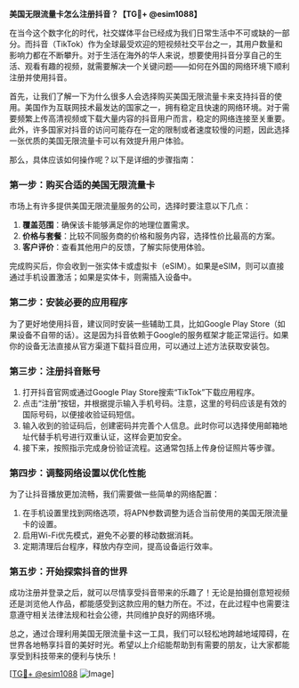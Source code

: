 **美国无限流量卡怎么注册抖音？【TG💪+ @esim1088】**

在当今这个数字化的时代，社交媒体平台已经成为我们日常生活中不可或缺的一部分。而抖音（TikTok）作为全球最受欢迎的短视频社交平台之一，其用户数量和影响力都在不断攀升。对于生活在海外的华人来说，想要使用抖音分享自己的生活、观看有趣的视频，就需要解决一个关键问题——如何在外国的网络环境下顺利注册并使用抖音。

首先，让我们了解一下为什么很多人会选择购买美国无限流量卡来支持抖音的使用。美国作为互联网技术最发达的国家之一，拥有稳定且快速的网络环境。对于需要频繁上传高清视频或下载大量内容的抖音用户而言，稳定的网络连接至关重要。此外，许多国家对抖音的访问可能存在一定的限制或者速度较慢的问题，因此选择一张优质的美国无限流量卡可以有效提升用户体验。

那么，具体应该如何操作呢？以下是详细的步骤指南：

### 第一步：购买合适的美国无限流量卡

市场上有许多提供美国无限流量服务的公司，选择时要注意以下几点：
1. **覆盖范围**：确保该卡能够满足你的地理位置需求。
2. **价格与套餐**：比较不同服务商的价格和服务内容，选择性价比最高的方案。
3. **客户评价**：查看其他用户的反馈，了解实际使用体验。

完成购买后，你会收到一张实体卡或虚拟卡（eSIM）。如果是eSIM，则可以直接通过手机设置激活；如果是实体卡，则需插入设备中。

### 第二步：安装必要的应用程序

为了更好地使用抖音，建议同时安装一些辅助工具，比如Google Play Store（如果设备不自带的话）。这是因为抖音依赖于Google的服务框架才能正常运行。如果你的设备无法直接从官方渠道下载抖音应用，可以通过上述方法获取安装包。

### 第三步：注册抖音账号

1. 打开抖音官网或通过Google Play Store搜索“TikTok”下载应用程序。
2. 点击“注册”按钮，并根据提示输入手机号码。注意，这里的号码应该是有效的国际号码，以便接收验证码短信。
3. 输入收到的验证码后，创建密码并完善个人信息。此时你可以选择使用邮箱地址代替手机号进行双重认证，这样会更加安全。
4. 接下来，按照指示完成身份验证流程。这通常包括上传身份证照片等步骤。

### 第四步：调整网络设置以优化性能

为了让抖音播放更加流畅，我们需要做一些简单的网络配置：
1. 在手机设置里找到网络选项，将APN参数调整为适合当前使用的美国无限流量卡的设置。
2. 启用Wi-Fi优先模式，避免不必要的移动数据消耗。
3. 定期清理后台程序，释放内存空间，提高设备运行效率。

### 第五步：开始探索抖音的世界

成功注册并登录之后，就可以尽情享受抖音带来的乐趣了！无论是拍摄创意短视频还是浏览他人作品，都能感受到这款应用的魅力所在。不过，在此过程中也需要注意遵守相关法律法规和社会公德，共同维护良好的网络环境。

总之，通过合理利用美国无限流量卡这一工具，我们可以轻松地跨越地域障碍，在世界各地畅享抖音的美好时光。希望以上介绍能帮助到有需要的朋友，让大家都能享受到科技带来的便利与快乐！

[[TG💪+ @esim1088](https://t.me/s/esim1088) ![Image](https://i.postimg.cc/4NQfJmqS/Snipaste-2025-05-13-00-14-12.png)]